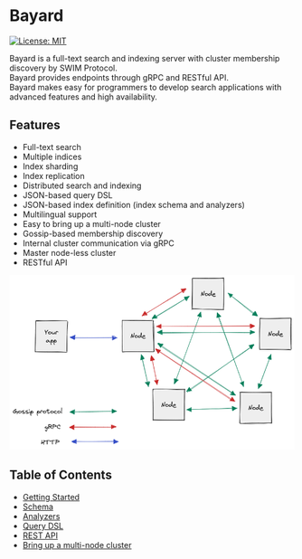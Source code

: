 # Bayard

[![License: MIT](https://img.shields.io/badge/License-MIT-yellow.svg)](https://opensource.org/licenses/MIT)

Bayard is a full-text search and indexing server with cluster membership discovery by SWIM Protocol.  
Bayard provides endpoints through gRPC and RESTful API.  
Bayard makes easy for programmers to develop search applications with advanced features and high availability.


## Features

- Full-text search
- Multiple indices
- Index sharding
- Index replication
- Distributed search and indexing
- JSON-based query DSL
- JSON-based index definition (index schema and analyzers)
- Multilingual support
- Easy to bring up a multi-node cluster
- Gossip-based membership discovery
- Internal cluster communication via gRPC
- Master node-less cluster
- RESTful API

![Architecture](../docs/bayard-architecture.png "Architecture")

## Table of Contents

- [Getting Started](./docs/getting_started.md)
- [Schema](../docs/schema.md)
- [Analyzers](../docs/analyzers.md)
- [Query DSL](../docs/query_dsl.md)
- [REST API](../docs/rest_api.md)
- [Bring up a multi-node cluster](../docs/multi_node_cluster.md)
